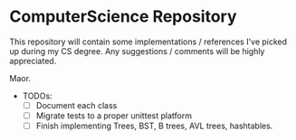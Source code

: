 # ComputerScience Repository
This repository will contain some implementations / references I've picked up during my CS degree.
Any suggestions / comments will be highly appreciated.

Maor.

- TODOs:
  - [ ] Document each class
  - [ ] Migrate tests to a proper unittest platform
  - [ ] Finish implementing Trees, BST, B trees, AVL trees, hashtables.
